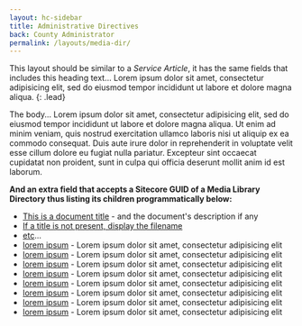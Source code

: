 ```yaml
---
layout: hc-sidebar
title: Administrative Directives
back: County Administrator
permalink: /layouts/media-dir/
---
```


This layout should be similar to a _Service Article_, it has the same fields that includes this heading text... Lorem ipsum dolor sit amet, consectetur adipisicing elit, sed do eiusmod tempor incididunt ut labore et dolore magna aliqua.
{: .lead}

The body... Lorem ipsum dolor sit amet, consectetur adipisicing elit, sed do eiusmod tempor incididunt ut labore et dolore magna aliqua. Ut enim ad minim veniam, quis nostrud exercitation ullamco laboris nisi ut aliquip ex ea commodo consequat. Duis aute irure dolor in reprehenderit in voluptate velit esse cillum dolore eu fugiat nulla pariatur. Excepteur sint occaecat cupidatat non proident, sunt in culpa qui officia deserunt mollit anim id est laborum.

__And an extra field that accepts a Sitecore GUID of a Media Library Directory thus listing its children programmatically below:__

* [This is a document title](#) - and the document's description if any
* [If a title is not present, display the filename](#)
* [etc](#)...
* [lorem ipsum](#) - Lorem ipsum dolor sit amet, consectetur adipisicing elit
* [lorem ipsum](#) - Lorem ipsum dolor sit amet, consectetur adipisicing elit
* [lorem ipsum](#) - Lorem ipsum dolor sit amet, consectetur adipisicing elit
* [lorem ipsum](#) - Lorem ipsum dolor sit amet, consectetur adipisicing elit
* [lorem ipsum](#) - Lorem ipsum dolor sit amet, consectetur adipisicing elit
* [lorem ipsum](#) - Lorem ipsum dolor sit amet, consectetur adipisicing elit
* [lorem ipsum](#) - Lorem ipsum dolor sit amet, consectetur adipisicing elit
* [lorem ipsum](#) - Lorem ipsum dolor sit amet, consectetur adipisicing elit
